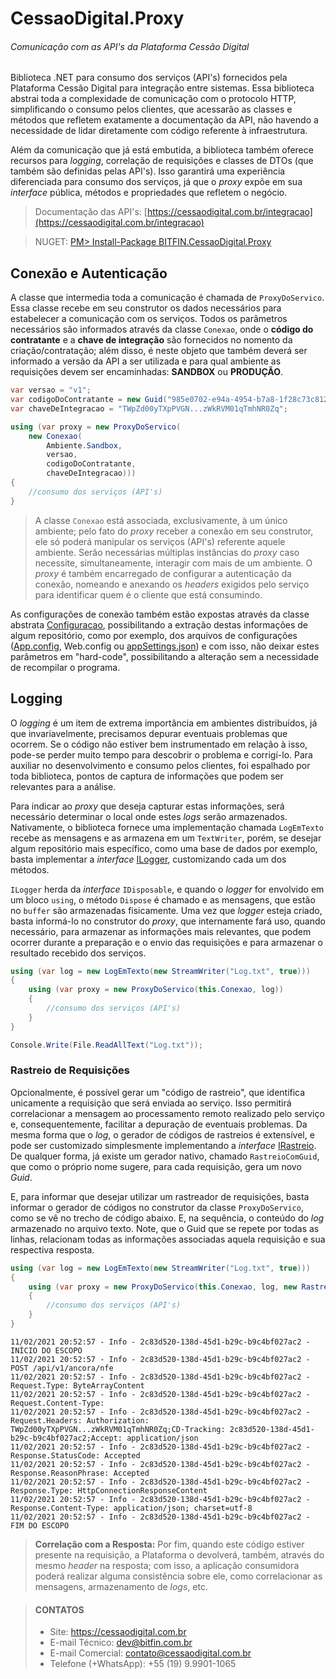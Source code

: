 # CessaoDigital.Proxy
###### Comunicação com as API's da Plataforma Cessão Digital
Biblioteca .NET para consumo dos serviços (API's) fornecidos pela Plataforma Cessão Digital para integração entre sistemas. Essa biblioteca abstrai toda a complexidade de comunicação com o protocolo HTTP, simplificando o consumo pelos clientes, que acessarão as classes e métodos que refletem exatamente a documentação da API, não havendo a necessidade de lidar diretamente com código referente à infraestrutura.

Além da comunicação que já está embutida, a biblioteca também oferece recursos para _logging_, correlação de requisições e classes de DTOs (que também são definidas pelas API's). Isso garantirá uma experiência diferenciada para consumo dos serviços, já que o _proxy_ expõe em sua _interface_ pública, métodos e propriedades que refletem o negócio.

> Documentação das API's: [https://cessaodigital.com.br/integracao](https://cessaodigital.com.br/integracao)

> NUGET: [PM> Install-Package BITFIN.CessaoDigital.Proxy](https://www.nuget.org/packages/BITFIN.CessaoDigital.Proxy)

## Conexão e Autenticação
A classe que intermedia toda a comunicação é chamada de `ProxyDoServico`. Essa classe recebe em seu construtor os dados necessários para estabelecer a comunicação com os serviços. Todos os parâmetros necessários são informados através da classe `Conexao`, onde o **código do contratante** e a **chave de integração** são fornecidos no nomento da criação/contratação; além disso, é neste objeto que também deverá ser informado a versão da API a ser utilizada e para qual ambiente as requisições devem ser encaminhadas: **SANDBOX** ou **PRODUÇÃO**.

```csharp
var versao = "v1";
var codigoDoContratante = new Guid("985e0702-e94a-4954-b7a8-1f28c73c8122");
var chaveDeIntegracao = "TWpZd00yTXpPVGN...zWkRVM01qTmhNR0Zq";

using (var proxy = new ProxyDoServico(
    new Conexao(
        Ambiente.Sandbox,
        versao,
        codigoDoContratante,
        chaveDeIntegracao)))
{
    //consumo dos serviços (API's)
}
```

> A classe `Conexao` está associada, exclusivamente, à um único ambiente; pelo fato do _proxy_ receber a conexão em seu construtor, ele só poderá manipular os serviços (API's) referente aquele ambiente. Serão necessárias múltiplas instâncias do _proxy_ caso necessite, simultaneamente, interagir com mais de um ambiente. O _proxy_ é também encarregado de configurar a autenticação da conexão, nomeando e anexando os _headers_ exigidos pelo serviço para identificar quem é o cliente que está consumindo.

As configurações de conexão também estão expostas através da classe abstrata [Configuracao](https://github.com/BITFIN-Software/CessaoDigital.Proxy/blob/master/CessaoDigital.Proxy/Configuracoes/Configuracao.cs), possibilitando a extração destas informações de algum repositório, como por exemplo, dos arquivos de configurações ([App.config](https://github.com/BITFIN-Software/CessaoDigital.Proxy/blob/master/CessaoDigital.Proxy/Configuracoes/AppSettingsXml.cs), Web.config ou [appSettings.json](https://github.com/BITFIN-Software/CessaoDigital.Proxy/blob/master/CessaoDigital.Proxy/Configuracoes/AppSettingsJson.cs)) e com isso, não deixar estes parâmetros em "hard-code", possibilitando a alteração sem a necessidade de recompilar o programa.

## Logging
O _logging_ é um item de extrema importância em ambientes distribuídos, já que invariavelmente, precisamos depurar eventuais problemas que ocorrem. Se o código não estiver bem instrumentado em relação à isso, pode-se perder muito tempo para descobrir o problema e corrigí-lo. Para auxiliar no desenvolvimento e consumo pelos clientes, foi espalhado por toda biblioteca, pontos de captura de informações que podem ser relevantes para a análise. 

Para indicar ao _proxy_ que deseja capturar estas informações, será necessário determinar o local onde estes _logs_ serão armazenados. Nativamente, o biblioteca fornece uma implementação chamada `LogEmTexto` recebe as mensagens e as armazena em um `TextWriter`, porém, se desejar algum repositório mais específico, como uma base de dados por exemplo, basta implementar a _interface_ [ILogger](https://github.com/BITFIN-Software/CessaoDigital.Proxy/blob/master/CessaoDigital.Proxy/Logging/ILogger.cs), customizando cada um dos métodos.

`ILogger` herda da _interface_ `IDisposable`, e quando o _logger_ for envolvido em um bloco `using`, o método `Dispose` é chamado e as mensagens, que estão no `buffer` são armazenadas fisicamente. Uma vez que _logger_ esteja criado, basta informá-lo no construtor do _proxy_, que internamente fará uso, quando necessário, para armazenar as informações mais relevantes, que podem ocorrer durante a preparação e o envio das requisições e para armazenar o resultado recebido dos serviços.

```csharp
using (var log = new LogEmTexto(new StreamWriter("Log.txt", true)))
{
    using (var proxy = new ProxyDoServico(this.Conexao, log))
    {
        //consumo dos serviços (API's)
    }
}

Console.Write(File.ReadAllText("Log.txt"));
```
### Rastreio de Requisições
Opcionalmente, é possível gerar um "código de rastreio", que identifica unicamente a requisição que será enviada ao serviço. Isso permitirá correlacionar a mensagem ao processamento remoto realizado pelo serviço e, consequentemente, facilitar a depuração de eventuais problemas. Da mesma forma que o _log_, o gerador de códigos de rastreios é extensível, e pode ser customizado simplesmente implementando a _interface_ [IRastreio](https://github.com/BITFIN-Software/CessaoDigital.Proxy/blob/master/CessaoDigital.Proxy/Logging/IRastreio.cs). De qualquer forma, já existe um gerador nativo, chamado `RastreioComGuid`, que como o próprio nome sugere, para cada requisição, gera um novo _Guid_.

E, para informar que desejar utilizar um rastreador de requisições, basta informar o gerador de códigos no construtor da classe `ProxyDoServico`, como se vê no trecho de código abaixo. E, na sequência, o conteúdo do _log_ armazenado no arquivo texto. Note, que o Guid que se repete por todas as linhas, relacionam todas as informações associadas aquela requisição e sua respectiva resposta.

```csharp
using (var log = new LogEmTexto(new StreamWriter("Log.txt", true)))
{
    using (var proxy = new ProxyDoServico(this.Conexao, log, new RastreioComGuid()))
    {
        //consumo dos serviços (API's)
    }
}
```

```
11/02/2021 20:52:57 - Info - 2c83d520-138d-45d1-b29c-b9c4bf027ac2 - INÍCIO DO ESCOPO
11/02/2021 20:52:57 - Info - 2c83d520-138d-45d1-b29c-b9c4bf027ac2 - POST /api/v1/ancora/nfe
11/02/2021 20:52:57 - Info - 2c83d520-138d-45d1-b29c-b9c4bf027ac2 - Request.Type: ByteArrayContent
11/02/2021 20:52:57 - Info - 2c83d520-138d-45d1-b29c-b9c4bf027ac2 - Request.Content-Type: 
11/02/2021 20:52:57 - Info - 2c83d520-138d-45d1-b29c-b9c4bf027ac2 - Request.Headers: Authorization: TWpZd00yTXpPVGN...zWkRVM01qTmhNR0Zq;CD-Tracking: 2c83d520-138d-45d1-b29c-b9c4bf027ac2;Accept: application/json
11/02/2021 20:52:57 - Info - 2c83d520-138d-45d1-b29c-b9c4bf027ac2 - Response.StatusCode: Accepted
11/02/2021 20:52:57 - Info - 2c83d520-138d-45d1-b29c-b9c4bf027ac2 - Response.ReasonPhrase: Accepted
11/02/2021 20:52:57 - Info - 2c83d520-138d-45d1-b29c-b9c4bf027ac2 - Response.Type: HttpConnectionResponseContent
11/02/2021 20:52:57 - Info - 2c83d520-138d-45d1-b29c-b9c4bf027ac2 - Response.Content-Type: application/json; charset=utf-8
11/02/2021 20:52:57 - Info - 2c83d520-138d-45d1-b29c-b9c4bf027ac2 - FIM DO ESCOPO
```

> **Correlação com a Resposta:** Por fim, quando este código estiver presente na requisição, a Plataforma o devolverá, também, através do mesmo _header_ na resposta; com isso, a aplicação consumidora poderá realizar alguma consistência sobre ele, como correlacionar as mensagens, armazenamento de _logs_, etc.

> #### CONTATOS
>
> - Site: <https://cessaodigital.com.br>
> - E-mail Técnico: <dev@bitfin.com.br>
> - E-mail Comercial: <contato@cessaodigital.com.br>
> - Telefone (+WhatsApp): +55 (19) 9.9901-1065
